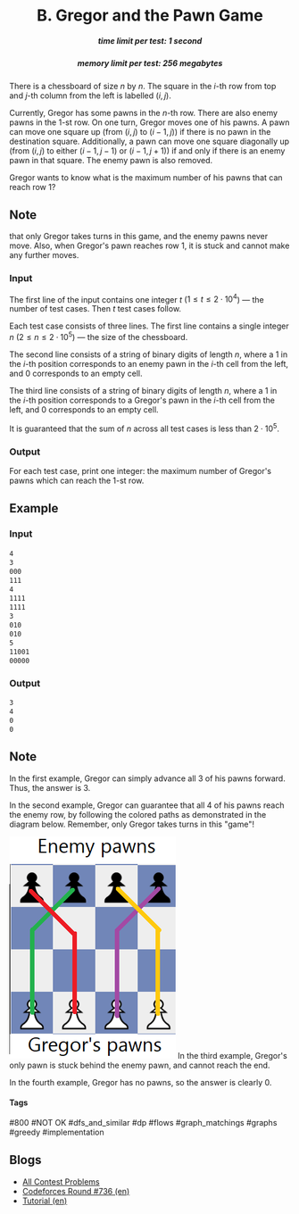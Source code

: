 <h1 style='text-align: center;'> B. Gregor and the Pawn Game</h1>

<h5 style='text-align: center;'>time limit per test: 1 second</h5>
<h5 style='text-align: center;'>memory limit per test: 256 megabytes</h5>

There is a chessboard of size $n$ by $n$. The square in the $i$-th row from top and $j$-th column from the left is labelled $(i,j)$.

Currently, Gregor has some pawns in the $n$-th row. There are also enemy pawns in the $1$-st row. On one turn, Gregor moves one of his pawns. A pawn can move one square up (from $(i,j)$ to $(i-1,j)$) if there is no pawn in the destination square. Additionally, a pawn can move one square diagonally up (from $(i,j)$ to either $(i-1,j-1)$ or $(i-1,j+1)$) if and only if there is an enemy pawn in that square. The enemy pawn is also removed.

Gregor wants to know what is the maximum number of his pawns that can reach row $1$?

## Note

 that only Gregor takes turns in this game, and the enemy pawns never move. Also, when Gregor's pawn reaches row $1$, it is stuck and cannot make any further moves.

### Input

The first line of the input contains one integer $t$ ($1\le t\le 2\cdot 10^4$) — the number of test cases. Then $t$ test cases follow.

Each test case consists of three lines. The first line contains a single integer $n$ ($2\le n\le 2\cdot{10}^{5}$) — the size of the chessboard.

The second line consists of a string of binary digits of length $n$, where a $1$ in the $i$-th position corresponds to an enemy pawn in the $i$-th cell from the left, and $0$ corresponds to an empty cell.

The third line consists of a string of binary digits of length $n$, where a $1$ in the $i$-th position corresponds to a Gregor's pawn in the $i$-th cell from the left, and $0$ corresponds to an empty cell.

It is guaranteed that the sum of $n$ across all test cases is less than $2\cdot{10}^{5}$.

### Output

For each test case, print one integer: the maximum number of Gregor's pawns which can reach the $1$-st row.

## Example

### Input


```text
4
3
000
111
4
1111
1111
3
010
010
5
11001
00000
```
### Output


```text
3
4
0
0
```
## Note

In the first example, Gregor can simply advance all $3$ of his pawns forward. Thus, the answer is $3$.

In the second example, Gregor can guarantee that all $4$ of his pawns reach the enemy row, by following the colored paths as demonstrated in the diagram below. Remember, only Gregor takes turns in this "game"!

 ![](images/5dbd9e96aeedcca2acd1fc9a09d25f4f7f4fd27b.png) In the third example, Gregor's only pawn is stuck behind the enemy pawn, and cannot reach the end.

In the fourth example, Gregor has no pawns, so the answer is clearly $0$.



#### Tags 

#800 #NOT OK #dfs_and_similar #dp #flows #graph_matchings #graphs #greedy #implementation 

## Blogs
- [All Contest Problems](../Codeforces_Round_736_(Div._2).md)
- [Codeforces Round #736 (en)](../blogs/Codeforces_Round_736_(en).md)
- [Tutorial (en)](../blogs/Tutorial_(en).md)
